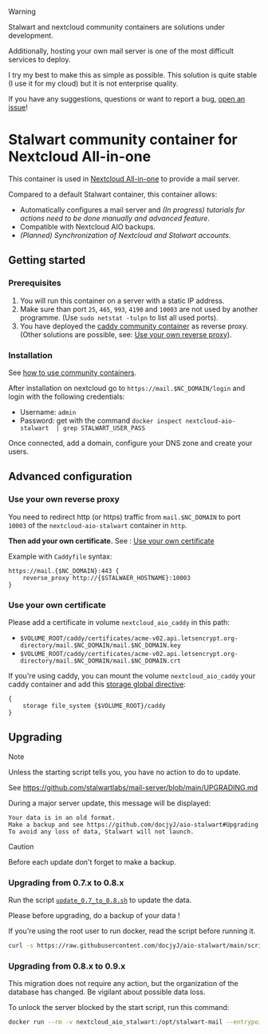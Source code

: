 > [!WARNING]
> Stalwart and nextcloud community containers are solutions under development.
>
> Additionally, hosting your own mail server is one of the most difficult services to deploy.
> 
> I try my best to make this as simple as possible. This solution is quite stable (I use it for my cloud) but it is not enterprise quality.
> 
> If you have any suggestions, questions or want to report a bug, [open an issue](https://github.com/docjyj/aio-stalwart/issues)!

# Stalwart community container for Nextcloud All-in-one

This container is used in [Nextcloud All-in-one](https://github.com/nextcloud/all-in-one/tree/main/community-containers/stalwart) to provide a mail server.

Compared to a default Stalwart container, this container allows:
- Automatically configures a mail server and *(In progress) tutorials for actions need to be done manually and advanced feature*.
- Compatible with Nextcloud AIO backups.
- *(Planned) Synchronization of Nextcloud and Stalwart accounts.*

## Getting started

### Prerequisites

1. You will run this container on a server with a static IP address.
2. Make sure than port `25`, `465`, `993`, `4190` and `10003` are not used by another programme. (Use `sudo netstat -tulpn` to list all used ports).
3. You have deployed the [caddy community container](https://github.com/nextcloud/all-in-one/tree/main/community-containers/caddy) as reverse proxy. (Other solutions are possible, see: [Use your own reverse proxy](#use-your-own-reverse-proxy)).

### Installation

See [how to use community containers](https://github.com/nextcloud/all-in-one/tree/main/community-containers#how-to-use-this).

After installation on nextcloud go to `https://mail.$NC_DOMAIN/login` and login with the following credentials:
- Username: `admin`
- Password: get with the command `docker inspect nextcloud-aio-stalwart  | grep STALWART_USER_PASS`

Once connected, add a domain, configure your DNS zone and create your users.

## Advanced configuration

### Use your own reverse proxy

You need to redirect http (or https) traffic from `mail.$NC_DOMAIN` to port `10003` of the `nextcloud-aio-stalwart` container in `http`.

**Then add your own certificate.** See : [Use your own certificate](#use-your-own-certificate)

Example with `Caddyfile` syntax:
```caddyfile
https://mail.{$NC_DOMAIN}:443 {
    reverse_proxy http://{$STALWAER_HOSTNAME}:10003
}
```

### Use your own certificate

Please add a certificate in volume `nextcloud_aio_caddy` in this path:
- `$VOLUME_ROOT/caddy/certificates/acme-v02.api.letsencrypt.org-directory/mail.$NC_DOMAIN/mail.$NC_DOMAIN.key`
- `$VOLUME_ROOT/caddy/certificates/acme-v02.api.letsencrypt.org-directory/mail.$NC_DOMAIN/mail.$NC_DOMAIN.crt`

If you're using caddy, you can mount the volume `nextcloud_aio_caddy` your caddy container and add this [storage global directive](https://caddyserver.com/docs/caddyfile/options#storage):
```caddyfile
{
    storage file_system {$VOLUME_ROOT}/caddy
}
```

## Upgrading
> [!NOTE]
> Unless the starting script tells you, you have no action to do to update.

See https://github.com/stalwartlabs/mail-server/blob/main/UPGRADING.md

During a major server update, this message will be displayed:

```
Your data is in an old format.
Make a backup and see https://github.com/docjyJ/aio-stalwart#Upgrading
To avoid any loss of data, Stalwart will not launch.
```

> [!CAUTION]
> Before each update don't forget to make a backup.

### Upgrading from 0.7.x to 0.8.x

Run the script [`update_0.7_to_0.8.sh`](https://github.com/docjyJ/aio-stalwart/blob/main/scripts/update_0.7_to_0.8.sh) to update the data.

Please before upgrading, do a backup of your data !

If you're using the root user to run docker, read the script before running it.

```bash
curl -s https://raw.githubusercontent.com/docjyJ/aio-stalwart/main/scripts/backup.sh | bash
```

### Upgrading from 0.8.x to 0.9.x

This migration does not require any action, but the organization of the database has changed.
Be vigilant about possible data loss.

To unlock the server blocked by the start script, run this command:
```bash
docker run --rm -v nextcloud_aio_stalwart:/opt/stalwart-mail --entrypoint /bin/bash stalwartlabs/mail-server:v0.9.0 -c 'echo "0.9" > /opt/stalwart-mail/aio.lock'
```
